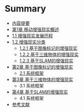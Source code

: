 # Summary

* [内容提要](README.md)
* [第1章 移动增强现实概述](chapter1.md)
* [1.1 增强现实发展历程](chapter1/11-zeng-qiang-xian-shi.md)
* [1.2 增强现实分类](chapter1/12-zeng-qiang-xian-shi-fen-lei.md)
  * [1.2.1 基于图像标记的增强现实](chapter1/12-zeng-qiang-xian-shi-fen-lei/121-ji-yu-tu-xiang-biao-ji-de-zeng-qiang-xian-shi.md)
  * [1.2.2 基于三维物体的增强现实](chapter1/12-zeng-qiang-xian-shi-fen-lei/121-ji-yu-tu-xing-mo-xing-de-zeng-qiang-xian-shi.md)
  * [1.2.3 基于SLAM的增强现实](chapter1/12-zeng-qiang-xian-shi-fen-lei/123-ji-yu-slam-de-zeng-qiang-xian-shi.md)
* [第2章 基于图像标记的增强现实](di-er-zhang-opencv-jian-jie.md)
  * [2.1 系统框架](di-er-zhang-opencv-jian-jie/21.md)
* [第3章 基于三维物体的增强现实](di-san-zhang-ji-yu-tu-xiang-biao-ji-de-zeng-qiang-xian-shi.md)
  * 3.1 系统框架
* [第4章 基于SLAM的增强现实](di-si-zhang-ji-yu-slam-de-zeng-qiang-xian-shi.md)
  * 4.1 系统框架
* [参考文献](can-kao-wen-xian.md)

